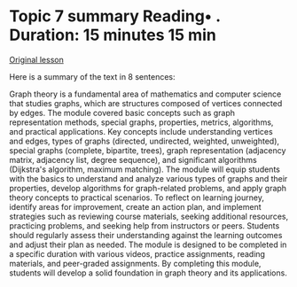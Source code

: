 # Topic 7 summary Reading• . Duration: 15 minutes 15 min

[Original lesson](https://www.coursera.org/learn/uol-discrete-mathematics/supplement/yH7PG/topic-7-summary)

Here is a summary of the text in 8 sentences:

Graph theory is a fundamental area of mathematics and computer science that studies graphs, which are structures composed of vertices connected by edges. The module covered basic concepts such as graph representation methods, special graphs, properties, metrics, algorithms, and practical applications. Key concepts include understanding vertices and edges, types of graphs (directed, undirected, weighted, unweighted), special graphs (complete, bipartite, trees), graph representation (adjacency matrix, adjacency list, degree sequence), and significant algorithms (Dijkstra's algorithm, maximum matching). The module will equip students with the basics to understand and analyze various types of graphs and their properties, develop algorithms for graph-related problems, and apply graph theory concepts to practical scenarios. To reflect on learning journey, identify areas for improvement, create an action plan, and implement strategies such as reviewing course materials, seeking additional resources, practicing problems, and seeking help from instructors or peers. Students should regularly assess their understanding against the learning outcomes and adjust their plan as needed. The module is designed to be completed in a specific duration with various videos, practice assignments, reading materials, and peer-graded assignments. By completing this module, students will develop a solid foundation in graph theory and its applications.

